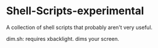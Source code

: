 # Shell-Scripts-experimental
A collection of shell scripts that probably aren't very useful.

dim.sh: requires xbacklight. dims your screen.
